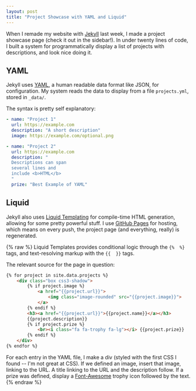 ```yaml
---
layout: post
title: "Project Showcase with YAML and Liquid"
---
```


When I remade my website with [Jekyll](http://jekyllrb.com/) last week, I made a project showcase page (check it out in the sidebar!).
In under twenty lines of code, I built a system for programmatically display a list of projects with descriptions, and look nice doing it.

## YAML
Jekyll uses [YAML](http://www.yaml.org/), a human readable data format like JSON, for configuration.
My system reads the data to display from a file `projects.yml`, stored in `_data/`.

The syntax is pretty self explanatory:

```yaml
- name: "Project 1"
  url: https://example.com
  description: "A short description"
  image: https://example.com/optional.png

- name: "Project 2"
  url: https://example.com
  description: "
  Descriptions can span
  several lines and
  include <b>HTML</b>
  "
  prize: "Best Example of YAML"
```

## Liquid
Jekyll also uses [Liquid Templating](http://liquidmarkup.org/) for compile-time HTML generation, allowing for some pretty powerful stuff.
I use [GitHub Pages](https://pages.github.com/) for hosting, which means on every push, the project page (and everything, really) is regenerated.

{% raw %}
Liquid Templates provides conditional logic through the `{%  %}` tags, and text-resolving markup with the `{{  }}` tags.

The relevant source for the page in question:

```html
{% for project in site.data.projects %}
	<div class="box css3-shadow">
		{% if project.image %}
			<a href="{{project.url}}">
				<img class="image-rounded" src="{{project.image}}">
			</a>
		{% endif %}
		<h3><a href="{{project.url}}">{{project.name}}</a></h3>
		{{project.description}}
		{% if project.prize %}
			<br><i class="fa fa-trophy fa-lg"></i> {{project.prize}}
		{% endif %}
	</div>
{% endfor %}
```
For each entry in the YAML file, I make a div (styled with the first CSS I found -- I'm not great at CSS). If we defined an image, insert that image, linking to the URL. A title linking to the URL and the description follow. If a prize was defined, display a [Font-Awesome](http://fortawesome.github.io/Font-Awesome/) trophy icon followed by the text.
{% endraw %}
